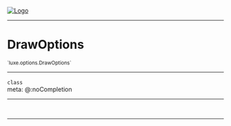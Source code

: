 
[![Logo](../../../images/logo.png)](../../../api/index.html)

---



<h1>DrawOptions</h1>
<small>`luxe.options.DrawOptions`</small>



---

`class`
<span class="meta">
<br/>meta: @:noCompletion
</span>


---

&nbsp;
&nbsp;









---

&nbsp;
&nbsp;
&nbsp;
&nbsp;